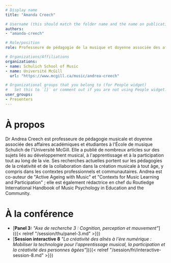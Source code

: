 ```yaml
---
# Display name
title: "Amanda Creech"

# Username (this should match the folder name and the name on publications)
authors:
- "amanda-creech"

# Role/position
role: Professeure de pédagogie de la musique et doyenne associée des affaires étudiantes

# Organizations/Affiliations
organizations: 
- name: Schulich School of Music
- name: Université McGill
  url: "https://www.mcgill.ca/music/andrea-creech"

# Organizational groups that you belong to (for People widget)
#   Set this to `[]` or comment out if you are not using People widget.
user_groups:
- Presenters
---
```


# À propos

Dr Andrea Creech est professeure de pédagogie musicale et doyenne associée des affaires académiques et étudiantes à l'École de musique Schulich de l'Université McGill. Elle a publié de nombreux articles sur des sujets liés au développement musical, à l'apprentissage et à la participation tout au long de la vie. Ses recherches actuelles portent sur les pédagogies de la créativité et de la collaboration dans la création musicale à tout âge, y compris dans les contextes professionnels et communautaires. Andrea est co-auteur de "Active Ageing with Music" et "Contexts for Music Learning and Participation" ; elle est également rédactrice en chef du Routledge International Handbook of Music Psychology in Education and the Community. 


# À la conférence

- [**Panel 3:** *"Axe de recherche 3 : Cognition, perception et mouvement"*]({{< relref "/session/thu/panel-3.md" >}})
- [**Session interactive 8** *"La créativité des aînés à l'ère numérique : Mobiliser la technologie pour l'apprentissage musical, la participation et la créativité des personnes âgées"*]({{< relref "/session/fri/interactive-session-8.md" >}})
